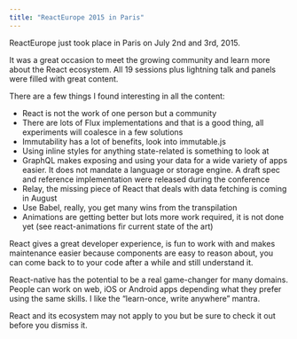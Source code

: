 ```yaml
---
title: "ReactEurope 2015 in Paris"
---
```

ReactEurope just took place in Paris on July 2nd and 3rd, 2015.

It was a great occasion to meet the growing community and learn more about the React ecosystem. All 19 sessions plus lightning talk and panels were filled with great content.

There are a few things I found interesting in all the content:

- React is not the work of one person but a community
- There are lots of Flux implementations and that is a good thing, all experiments will coalesce in a few solutions
- Immutability has a lot of benefits, look into immutable.js
- Using inline styles for anything state-related is something to look at
- GraphQL makes exposing and using your data for a wide variety of apps easier. It does not mandate a language or storage engine. A  draft spec and reference implementation were released during the conference
- Relay, the missing piece of React that deals with data fetching is coming in August
- Use Babel, really, you get many wins from the transpilation
- Animations are getting better but lots more work required, it is not done yet (see react-animations fir current state of the art)

React gives a great developer experience, is fun to work with and makes maintenance easier because components are easy to reason about, you can come back to to your code after a while and still understand it.

React-native has the potential to be a real game-changer for many domains. People can work on web, iOS or Android apps depending what they prefer using the same skills. I like the “learn-once, write anywhere” mantra.

React and its ecosystem may not apply to you but be sure to check it out before you dismiss it.
